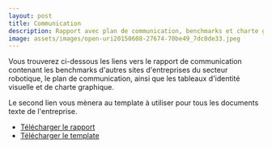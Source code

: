 ```yaml
---
layout: post
title: Communication
description: Rapport avec plan de communication, benchmarks et charte graphique
image: assets/images/open-uri20150608-27674-70be49_7dc0de33.jpeg
---
```


Vous trouverez ci-dessous les liens vers le rapport de communication contenant les benchmarks d'autres sites d'entreprises du secteur robotique, le plan de communication, ainsi que les tableaux d'identité visuelle et de charte graphique.

Le second lien vous mènera au template à utiliser pour tous les documents texte de l'entreprise.

<ul class="actions">
	<li><a href="/assets/pdf/ibrainstorm_rapport_communication.pdf" class="button special icon fa-download">Télécharger le rapport</a></li>
  <li><a href="/assets/misc/template.zip" class="button icon fa-download">Télécharger le template</a></li>
</ul>

